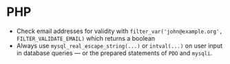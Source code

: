# PHP

 * Check email addresses for validity with `filter_var('john@example.org', FILTER_VALIDATE_EMAIL)` which returns a boolean
 * Always use `mysql_real_escape_string(...)` or `intval(...)` on user input in database queries — or the prepared statements of `PDO` and `mysqli`.
